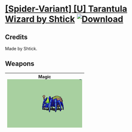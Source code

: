 # [\[Spider-Variant\] \[U\] Tarantula Wizard by Shtick](./) [![Download](https://img.shields.io/badge/Download-%5BSpider--Variant%5D%20%5BU%5D%20Tarantula%20Wizard%20by%20Shtick-red)](https://minhaskamal.github.io/DownGit/#/home?url=https://github.com/Klokinator/FE-Repo/tree/main/Battle%20Animations/Monsters%20-%20Basic%20Types/%5BSpider-Variant%5D%20%5BU%5D%20Tarantula%20Wizard%20by%20Shtick)
## Credits

Made by Shtick.

## Weapons

| <b>Magic</b><br/><img alt="Magic animation" src="./6.%20Magic/Magic.gif"/> |
| :---: |
